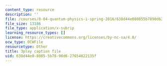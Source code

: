 ```yaml
---
content_type: resource
description: ''
file: /courses/8-04-quantum-physics-i-spring-2016/638d44e080855b7890d627654822135f_dVWKsiaAZ14.vtt
file_size: 13186
file_type: application/x-subrip
learning_resource_types: []
license: https://creativecommons.org/licenses/by-nc-sa/4.0/
ocw_type: OCWFile
resourcetype: Other
title: 3play caption file
uid: 638d44e0-8085-5b78-90d6-27654822135f
---
```

